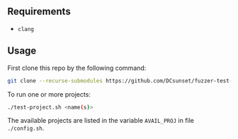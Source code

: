 ## Requirements

* `clang`

## Usage

First clone this repo by the following command:

```sh
git clone --recurse-submodules https://github.com/DCsunset/fuzzer-test-suite.git
```

To run one or more projects:

```sh
./test-project.sh <name(s)>
```

The available projects are listed in the variable `AVAIL_PROJ` in file `./config.sh`.

